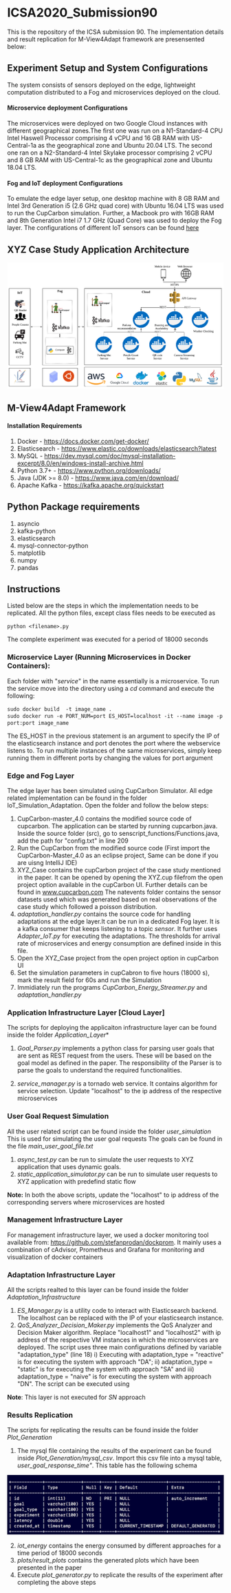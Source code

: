 # ICSA2020_Submission90
This is the repository of the ICSA submission 90. The implementation details and result replication for M-View4Adapt framework are presensented below:


## Experiment Setup and System Configurations

The system consists of sensors deployed on the edge, lightweight computation distributed to a Fog and microservices deployed on the cloud. 

#### Microservice deployment Configurations

The microservices were deployed on two Google Cloud instances with different geographical zones.The first one was run on a N1-Standard-4 CPU Intel Haswell Processor comprising 4 vCPU and 16 GB RAM with US-Central-1a as the geographical zone and Ubuntu 20.04 LTS. The second one ran on a N2-Standard-4 Intel Skylake processor comprising 2 vCPU and 8 GB RAM with US-Central-1c as the geographical zone and Ubuntu 18.04 LTS.

#### Fog and IoT deployment Configurations

To emulate the edge layer setup, one desktop machine with 8 GB RAM and Intel 3rd Generation i5 (2.6 GHz quad core) with Ubuntu 16.04 LTS was used to run the CupCarbon simulation. Further, a Macbook pro with 16GB RAM and 8th Generation Intel i7 1.7 GHz (Quad Core) was used to deploy the Fog layer. The configurations of different IoT sensors can be found [here](https://github.com/confcodesubmit/ICSA2021_Submission90/wiki/XYZ_IoT_Config)


## XYZ Case Study Application Architecture

![XYZ base application architecture](XYZ_Application.png)


## M-View4Adapt Framework

#### Installation Requirements

1. Docker - https://docs.docker.com/get-docker/
2. Elasticsearch - https://www.elastic.co/downloads/elasticsearch?latest
3. MySQL - https://dev.mysql.com/doc/mysql-installation-excerpt/8.0/en/windows-install-archive.html
4. Python 3.7+ - https://www.python.org/downloads/
5. Java (JDK >= 8.0) - https://www.java.com/en/download/
6. Apache Kafka - https://kafka.apache.org/quickstart


## Python Package requirements

1. asyncio
2. kafka-python
3. elasticsearch
4. mysql-connector-python
5. matplotlib
6. numpy
7. pandas


## Instructions 

Listed below are the steps in which the implementation needs to be replicated. All the python files, except class files needs to be executed as

```shell
python <filename>.py
```

The complete experiment was executed for a period of 18000 seconds

### Microservice Layer (Running Microservices in Docker Containers):

Each folder with "_service_" in the name essentially is a microservice. To run the service move into the directory using a _cd_ command and execute the following:


```shell
sudo docker build  -t image_name .
sudo docker run -e PORT_NUM=port ES_HOST=localhost -it --name image -p port:port image_name
```

The ES_HOST in the previous statement is an argument to specify the IP of the elasticsearch instance and port denotes the port where the webservice listens to. To run multiple instances of the same microservices, simply keep running them in different ports by changing the values for port argument

### Edge and Fog Layer

The edge layer has been simulated using CupCarbon Simulator. All edge related implementation can be found in the folder IoT_Simulation_Adaptation. Open the folder and follow the below steps:

1. CupCarbon-master_4.0 contains the modified source code of cupcarbon. The application can be started by running cupcarbon.java. Inside the source folder (src), go to  senscript_functions/Functions.java, add the path for "config.txt" in line 209
2. Run the CupCarbon from the modified source code (First import the CupCarbon-Master_4.0 as an eclipse project, Same can be done if you are uisng IntelliJ IDE)
3. XYZ_Case contains the cupCarbon project of the case study mentioned in the paper. It can be opened by opening the XYZ.cup filefrom the open project option available in the cupCarbon UI. Further details can be found in www.cupcarbon.com The natevents folder contains the sensor datasets used which was generated based on real observations of the case study which followed a poisson distribution.
4. *adaptation_handler.py* contains the source code for handling adaptations at the edge layer.It can be run in a dedicated Fog layer. It is a kafka consumer that keeps listening to a topic *sensor*. It further uses *Adapter_IoT.py* for executing the adaptations. The thresholds for arrival rate of microservices and energy consumption are defined inside in this file.
5. Open the XYZ_Case project from the open project option in cupCarbon UI
6. Set the simulation parameters in cupCabron to five hours (18000 s), mark the result field for 60s and run the Simulation
7. Immidiately run the programs *CupCarbon_Energy_Streamer.py* and *adaptation_handler.py*

### Application Infrastructure Layer [Cloud Layer]

The scripts for deploying the applicaiton infrastructure layer can be found inside the folder *Application_Layer**

1. *Goal_Parser.py* implements a python class for parsing user goals that are sent as REST request from the users. These will be based on the goal model as defined in the paper. The responsibility of the Parser is to parse the goals to understand the required functionalities.

2. *service_manager.py* is a tornado web service. It contains algorithm for service selection. Update "localhost" to the ip address of the respective microservices

### User Goal Request Simulation

All the user related script can be found inside the folder *user_simulation* This is used for simulating the user goal requests
The goals can be found in the file *main_user_goal_file.txt*

1. *async_test.py* can be run to simulate the user requests to XYZ application that uses dynamic goals. 
2. *static_application_simulator.py* can be run to simulate user requests to XYZ application with predefind static flow

**Note:** In both the above scripts, update the "localhost" to ip address of the corresponding servers where microservices are hosted


### Management Infrastructure Layer

For management infrastructure layer, we used a docker monitoring tool available from: https://github.com/stefanprodan/dockprom. It mainly uses a combination of cAdvisor, Prometheus and Grafana for monitoring and visualization of docker containers


### Adaptation Infrastructure Layer

All the scripts realted to this layer can be found inside the folder *Adaptation_Infrastructure* 

1. *ES_Manager.py* is a utility code to interact with Elasticsearch backend. The localhost can be replaced with the IP of your elasticsearch instance.
2. *QoS_Analyzer_Decision_Maker.py* implements the QoS Analyzer and Decision Maker algorithm. Replace "localhost1" and "localhost2" with ip address of the respective VM instances in which the microservices are deployed. The script uses three main configurations defined by variable "adaptation_type" (line 18) i) Executing with adaptation_type = "reactive" is for executing the system with approach "DA"; ii) adaptation_type = "static" is for executing the system with approach "SA" and iii) adaptation_type = "naive" is for executing the system with approach "DN". The script can be executed using 


**Note**: This layer is not executed for *SN* approach


### Results Replication

The scripts for replicating the results can be found inside the folder *Plot_Generation*

1. The mysql file containing the results of the experiment can be found inside *Plot_Generation/mysql_csv*. Import this csv file into a mysql table, *user_goal_response_time"*. This table has the following schema

![MySQL Schema](mysql_schema.png)

2. *iot_energy* contains the energy consumed by different approaches for a time period of 18000 seconds
3. *plots/result_plots* contains the generated plots which have been presented in the paper
4. Execute *plot_generator.py* to replicate the results of the experiment after completing the above steps








